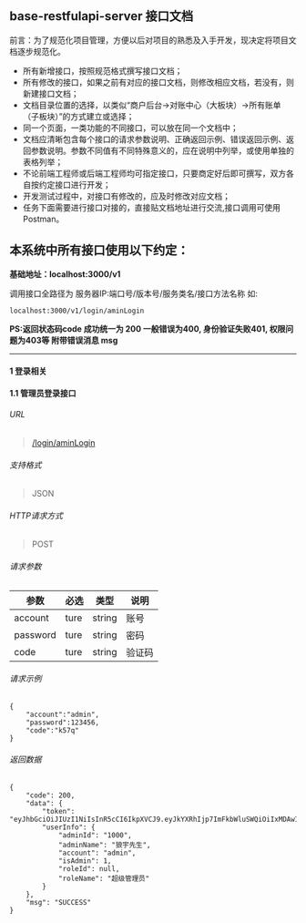 
## base-restfulapi-server 接口文档

前言：为了规范化项目管理，方便以后对项目的熟悉及入手开发，现决定将项目文档逐步规范化。

- 所有新增接口，按照规范格式撰写接口文档；
- 所有修改的接口，如果之前有对应的接口文档，则修改相应文档，若没有，则新建接口文档；
- 文档目录位置的选择，以类似“商户后台→对账中心（大板块）→所有账单（子板块）”的方式建立或选择；
- 同一个页面，一类功能的不同接口，可以放在同一个文档中；
- 文档应清晰包含每个接口的请求参数说明、正确返回示例、错误返回示例、返回参数说明。参数不同值有不同特殊意义的，应在说明中列举，或使用单独的表格列举；
- 不论前端工程师或后端工程师均可指定接口，只要商定好后即可撰写，双方各自按约定接口进行开发；
- 开发测试过程中，对接口有修改的，应及时修改对应文档；
- 任务下面需要进行接口对接的，直接贴文档地址进行交流,接口调用可使用Postman。

本系统中所有接口使用以下约定：
---

**基础地址：localhost:3000/v1**

调用接口全路径为 服务器IP:端口号/版本号/服务类名/接口方法名称 如:
```
localhost:3000/v1/login/aminLogin
```
**PS:返回状态码code 成功统一为 200 一般错误为400, 身份验证失败401, 权限问题为403等 附带错误消息 msg**

---

#### 1 登录相关

**1.1 管理员登录接口**

###### URL
> [/login/aminLogin](/login/aminLogin)

###### 支持格式
> JSON

###### HTTP请求方式
> POST

###### 请求参数


参数     | 必选 | 类型   | 说明    |
---      |---   |---     |---
account  | ture | string | 账号    |
password | ture | string | 密码    |
code     | ture | string | 验证码  |

###### 请求示例

```
{
	"account":"admin",
	"password":123456,
	"code":"k57q"
}
```

###### 返回数据

```
{
    "code": 200,
    "data": {
        "token": "eyJhbGciOiJIUzI1NiIsInR5cCI6IkpXVCJ9.eyJkYXRhIjp7ImFkbWluSWQiOiIxMDAwIiwiYWRtaW5OYW1lIjoi54u85a6H5YWI55SfIiwiYWNjb3VudCI6ImFkbWluIiwiaXNBZG1pbiI6MSwicm9sZUlkIjpudWxsfSwiaWF0IjoxNTQzNzQ3NjAzLCJleHAiOjE1NDM4MzQwMDN9.jDtm0Iu2xTvb9z5_bJYTMgV6MbdktOUE8G4LsBxV17c",
        "userInfo": {
            "adminId": "1000",
            "adminName": "狼宇先生",
            "account": "admin",
            "isAdmin": 1,
            "roleId": null,
            "roleName": "超级管理员"
        }
    },
    "msg": "SUCCESS"
}

```
